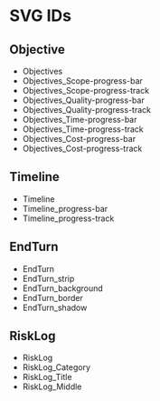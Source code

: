 # SVG IDs

## Objective

- Objectives
- Objectives_Scope-progress-bar
- Objectives_Scope-progress-track
- Objectives_Quality-progress-bar
- Objectives_Quality-progress-track
- Objectives_Time-progress-bar
- Objectives_Time-progress-track
- Objectives_Cost-progress-bar
- Objectives_Cost-progress-track

## Timeline

- Timeline
- Timeline_progress-bar
- Timeline_progress-track

## EndTurn

- EndTurn
- EndTurn_strip
- EndTurn_background
- EndTurn_border
- EndTurn_shadow

## RiskLog

- RiskLog
- RiskLog_Category
- RiskLog_Title
- RiskLog_Middle
